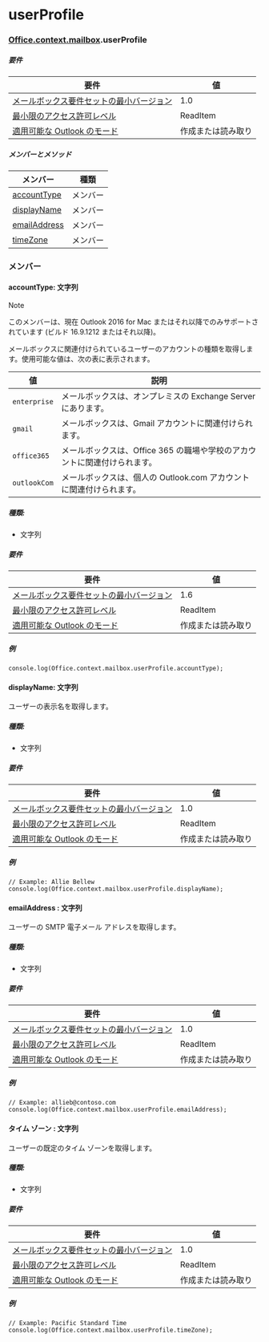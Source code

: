 
# <a name="userprofile"></a>userProfile

### [Office](Office.md)[.context](Office.context.md)[.mailbox](Office.context.mailbox.md).userProfile

##### <a name="requirements"></a>要件

|要件| 値|
|---|---|
|[メールボックス要件セットの最小バージョン](/office/dev/add-ins/reference/requirement-sets/outlook-api-requirement-sets)| 1.0|
|[最小限のアクセス許可レベル](https://docs.microsoft.com/outlook/add-ins/understanding-outlook-add-in-permissions)| ReadItem|
|[適用可能な Outlook のモード](https://docs.microsoft.com/outlook/add-ins/#extension-points)| 作成または読み取り|

##### <a name="members-and-methods"></a>メンバーとメソッド

| メンバー | 種類 |
|--------|------|
| [accountType](#accounttype-string) | メンバー |
| [displayName](#displayname-string) | メンバー |
| [emailAddress](#emailaddress-string) | メンバー |
| [timeZone](#timezone-string) | メンバー |

### <a name="members"></a>メンバー

####  <a name="accounttype-string"></a>accountType: 文字列

> [!NOTE]
> このメンバーは、現在 Outlook 2016 for Mac またはそれ以降でのみサポートされています (ビルド 16.9.1212 またはそれ以降)。

メールボックスに関連付けられているユーザーのアカウントの種類を取得します。使用可能な値は、次の表に表示されます。

| 値 | 説明 |
|-------|-------------|
| `enterprise` | メールボックスは、オンプレミスの Exchange Server にあります。 |
| `gmail` | メールボックスは、Gmail アカウントに関連付けられます。 |
| `office365` | メールボックスは、Office 365 の職場や学校のアカウントに関連付けられます。 |
| `outlookCom` | メールボックスは、個人の Outlook.com アカウントに関連付けられます。 |

##### <a name="type"></a>種類:

*   文字列

##### <a name="requirements"></a>要件

|要件| 値|
|---|---|
|[メールボックス要件セットの最小バージョン](/office/dev/add-ins/reference/requirement-sets/outlook-api-requirement-sets)| 1.6 |
|[最小限のアクセス許可レベル](https://docs.microsoft.com/outlook/add-ins/understanding-outlook-add-in-permissions)| ReadItem|
|[適用可能な Outlook のモード](https://docs.microsoft.com/outlook/add-ins/#extension-points)| 作成または読み取り|

##### <a name="example"></a>例

```
console.log(Office.context.mailbox.userProfile.accountType);
```

####  <a name="displayname-string"></a>displayName: 文字列

ユーザーの表示名を取得します。

##### <a name="type"></a>種類:

*   文字列

##### <a name="requirements"></a>要件

|要件| 値|
|---|---|
|[メールボックス要件セットの最小バージョン](/office/dev/add-ins/reference/requirement-sets/outlook-api-requirement-sets)| 1.0|
|[最小限のアクセス許可レベル](https://docs.microsoft.com/outlook/add-ins/understanding-outlook-add-in-permissions)| ReadItem|
|[適用可能な Outlook のモード](https://docs.microsoft.com/outlook/add-ins/#extension-points)| 作成または読み取り|

##### <a name="example"></a>例

```
// Example: Allie Bellew
console.log(Office.context.mailbox.userProfile.displayName);
```

####  <a name="emailaddress-string"></a>emailAddress : 文字列

ユーザーの SMTP 電子メール アドレスを取得します。

##### <a name="type"></a>種類:

*   文字列

##### <a name="requirements"></a>要件

|要件| 値|
|---|---|
|[メールボックス要件セットの最小バージョン](/office/dev/add-ins/reference/requirement-sets/outlook-api-requirement-sets)| 1.0|
|[最小限のアクセス許可レベル](https://docs.microsoft.com/outlook/add-ins/understanding-outlook-add-in-permissions)| ReadItem|
|[適用可能な Outlook のモード](https://docs.microsoft.com/outlook/add-ins/#extension-points)| 作成または読み取り|

##### <a name="example"></a>例

```
// Example: allieb@contoso.com
console.log(Office.context.mailbox.userProfile.emailAddress);
```

####  <a name="timezone-string"></a>タイム ゾーン : 文字列

ユーザーの既定のタイム ゾーンを取得します。

##### <a name="type"></a>種類:

*   文字列

##### <a name="requirements"></a>要件

|要件| 値|
|---|---|
|[メールボックス要件セットの最小バージョン](/office/dev/add-ins/reference/requirement-sets/outlook-api-requirement-sets)| 1.0|
|[最小限のアクセス許可レベル](https://docs.microsoft.com/outlook/add-ins/understanding-outlook-add-in-permissions)| ReadItem|
|[適用可能な Outlook のモード](https://docs.microsoft.com/outlook/add-ins/#extension-points)| 作成または読み取り|

##### <a name="example"></a>例

```
// Example: Pacific Standard Time
console.log(Office.context.mailbox.userProfile.timeZone);
```